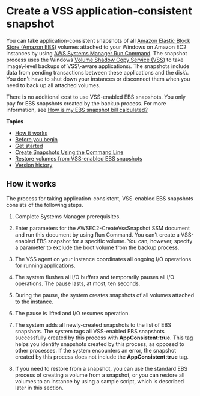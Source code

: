 # Create a VSS application\-consistent snapshot<a name="application-consistent-snapshots"></a>

You can take application\-consistent snapshots of all [Amazon Elastic Block Store \(Amazon EBS\)](https://docs.aws.amazon.com/AWSEC2/latest/WindowsGuide/EBSVolumes.html) volumes attached to your Windows on Amazon EC2 instances by using [AWS Systems Manager Run Command](https://docs.aws.amazon.com/systems-manager/latest/userguide/execute-remote-commands.html)\. The snapshot process uses the Windows [Volume Shadow Copy Service \(VSS\)](https://technet.microsoft.com/en-us/library/ee923636(v=ws.10).aspx) to take image\-level backups of VSS\-aware applications\. The snapshots include data from pending transactions between these applications and the disk\. You don't have to shut down your instances or disconnect them when you need to back up all attached volumes\. 

There is no additional cost to use VSS\-enabled EBS snapshots\. You only pay for EBS snapshots created by the backup process\. For more information, see [How is my EBS snapshot bill calculated?](https://aws.amazon.com/premiumsupport/knowledge-center/ebs-snapshot-billing/)

**Topics**
+ [How it works](#application-consistent-snapshots-how)
+ [Before you begin](application-consistent-snapshots-prereqs.md)
+ [Get started](application-consistent-snapshots-getting-started.md)
+ [Create Snapshots Using the Command Line](application-consistent-snapshots-creating-commands.md)
+ [Restore volumes from VSS\-enabled EBS snapshots](application-consistent-snapshots-restore.md)
+ [Version history](application-consistent-snapshots-details.md)

## How it works<a name="application-consistent-snapshots-how"></a>

The process for taking application\-consistent, VSS\-enabled EBS snapshots consists of the following steps\.

1. Complete Systems Manager prerequisites\.

1. Enter parameters for the AWSEC2\-CreateVssSnapshot SSM document and run this document by using Run Command\. You can't create a VSS\-enabled EBS snapshot for a specific volume\. You can, however, specify a parameter to exclude the boot volume from the backup process\.

1. The VSS agent on your instance coordinates all ongoing I/O operations for running applications\. 

1. The system flushes all I/O buffers and temporarily pauses all I/O operations\. The pause lasts, at most, ten seconds\.

1. During the pause, the system creates snapshots of all volumes attached to the instance\.

1. The pause is lifted and I/O resumes operation\. 

1. The system adds all newly\-created snapshots to the list of EBS snapshots\. The system tags all VSS\-enabled EBS snapshots successfully created by this process with **AppConsistent:true**\. This tag helps you identify snapshots created by this process, as opposed to other processes\. If the system encounters an error, the snapshot created by this process does not include the **AppConsistent:true** tag\.

1. If you need to restore from a snapshot, you can use the standard EBS process of creating a volume from a snapshot, or you can restore all volumes to an instance by using a sample script, which is described later in this section\. 
